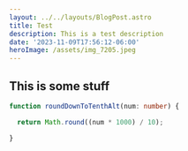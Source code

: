 ```yaml
---
layout: ../../layouts/BlogPost.astro
title: Test
description: This is a test description
date: '2023-11-09T17:56:12-06:00'
heroImage: /assets/img_7205.jpeg
---
```

## This is some stuff

```typescript
function roundDownToTenthAlt(num: number) {

  return Math.round((num * 1000) / 10);

}
```

```

```
